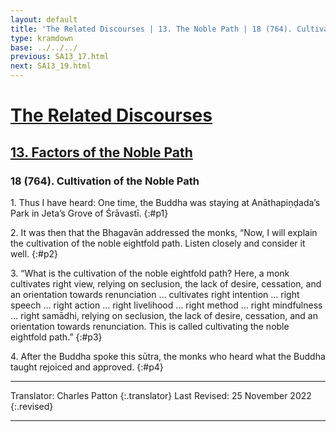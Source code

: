 ```yaml
---
layout: default
title: 'The Related Discourses | 13. The Noble Path | 18 (764). Cultivation of the Noble Path'
type: kramdown
base: ../../../
previous: SA13_17.html
next: SA13_19.html
---
```


# [The Related Discourses](../index.html)
## [13. Factors of the Noble Path](index.html)
### 18 (764). Cultivation of the Noble Path

1\. Thus I have heard: One time, the Buddha was staying at Anāthapiṇḍada’s Park in Jeta’s Grove of Śrāvastī.
{:#p1}

2\. It was then that the Bhagavān addressed the monks, “Now, I will explain the cultivation of the noble eightfold path. Listen closely and consider it well.
{:#p2}

3\. “What is the cultivation of the noble eightfold path? Here, a monk cultivates right view, relying on seclusion, the lack of desire, cessation, and an orientation towards renunciation … cultivates right intention … right speech … right action … right livelihood … right method … right mindfulness … right samādhi, relying on seclusion, the lack of desire, cessation, and an orientation towards renunciation. This is called cultivating the noble eightfold path.”
{:#p3}

4\. After the Buddha spoke this sūtra, the monks who heard what the Buddha taught rejoiced and approved.
{:#p4}

---

Translator: Charles Patton
{:.translator}
Last Revised: 25 November 2022
{:.revised}

---